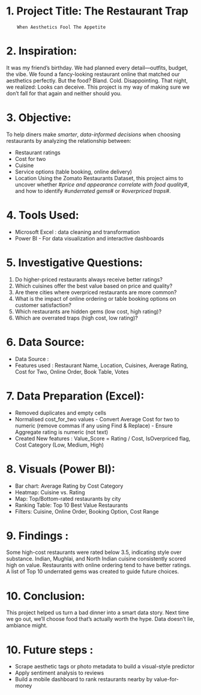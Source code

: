 # 1. Project Title: The Restaurant Trap
        When Aesthetics Fool The Appetite

# 2. Inspiration:
It was my friend’s birthday. We had planned every detail—outfits, budget, the vibe. We found a fancy-looking restaurant online that matched our aesthetics perfectly. But the food? Bland. Cold. Disappointing. That night, we realized: Looks can deceive. This project is my way of making sure we don’t fall for that again and neither should you.

# 3. Objective: 
To help diners make *smarter*, *data-informed decisions* when choosing restaurants by analyzing the relationship between:
- Restaurant ratings
- Cost for two
- Cuisine
- Service options (table booking, online delivery)
- Location
Using the Zomato Restaurants Dataset, this project aims to uncover whether #*price and appearance correlate with food quality*#, and how to identify #*underrated gems*# or #*overpriced traps*#.

# 4. Tools Used:
- Microsoft Excel : data cleaning and transformation
- Power BI - For data visualization and interactive dashboards

# 5. Investigative Questions:
1. Do higher-priced restaurants always receive better ratings?
2. Which cuisines offer the best value based on price and quality?
3. Are there cities where overpriced restaurants are more common?
4. What is the impact of online ordering or table booking options on customer satisfaction?
5. Which restaurants are hidden gems (low cost, high rating)?
6. Which are overrated traps (high cost, low rating)?

# 6. Data Source:
- Data Source :
- Features used : Restaurant Name, Location, Cuisines, Average Rating, Cost for Two, Online Order, Book Table, Votes

# 7. Data Preparation (Excel):
- Removed duplicates and empty cells
- Normalised cost_for_two values
        - Convert Average Cost for two to numeric (remove commas if any using Find & Replace)
        - Ensure Aggregate rating is numeric (not text)
- Created New features : Value_Score = Rating / Cost, IsOverpriced flag, Cost Category (Low, Medium, High)

# 8. Visuals (Power BI):
- Bar chart: Average Rating by Cost Category
- Heatmap: Cuisine vs. Rating
- Map: Top/Bottom-rated restaurants by city
- Ranking Table: Top 10 Best Value Restaurants
- Filters: Cuisine, Online Order, Booking Option, Cost Range

# 9.  Findings :
Some high-cost restaurants were rated below 3.5, indicating style over substance.
Indian, Mughlai, and North Indian cuisine consistently scored high on value.
Restaurants with online ordering tend to have better ratings.
A list of Top 10 underrated gems was created to guide future choices.

# 10. Conclusion:
This project helped us turn a bad dinner into a smart data story. Next time we go out, we’ll choose food that’s actually worth the hype. Data doesn’t lie, ambiance might.

# 10. Future steps :
- Scrape aesthetic tags or photo metadata to build a visual-style predictor
- Apply sentiment analysis to reviews
- Build a mobile dashboard to rank restaurants nearby by value-for-money




